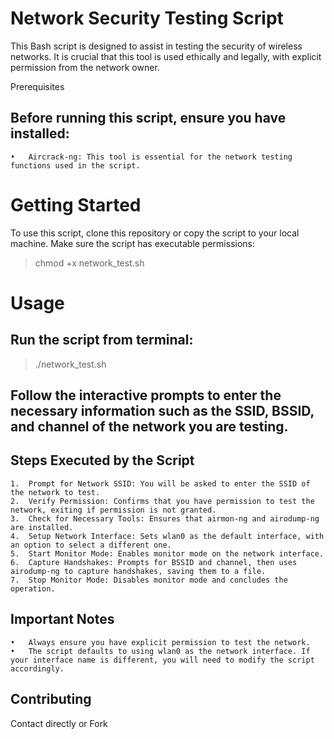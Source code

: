 # Network Security Testing Script

This Bash script is designed to assist in testing the security of wireless networks. It is crucial that this tool is used ethically and legally, with explicit permission from the network owner.

Prerequisites

## Before running this script, ensure you have installed:

	•	Aircrack-ng: This tool is essential for the network testing functions used in the script.

# Getting Started

To use this script, clone this repository or copy the script to your local machine. Make sure the script has executable permissions:

> chmod +x network_test.sh

# Usage

## Run the script from terminal:

> ./network_test.sh

## Follow the interactive prompts to enter the necessary information such as the SSID, BSSID, and channel of the network you are testing.

## Steps Executed by the Script

	1.	Prompt for Network SSID: You will be asked to enter the SSID of the network to test.
	2.	Verify Permission: Confirms that you have permission to test the network, exiting if permission is not granted.
	3.	Check for Necessary Tools: Ensures that airmon-ng and airodump-ng are installed.
	4.	Setup Network Interface: Sets wlan0 as the default interface, with an option to select a different one.
	5.	Start Monitor Mode: Enables monitor mode on the network interface.
	6.	Capture Handshakes: Prompts for BSSID and channel, then uses airodump-ng to capture handshakes, saving them to a file.
	7.	Stop Monitor Mode: Disables monitor mode and concludes the operation.

## Important Notes

	•	Always ensure you have explicit permission to test the network.
	•	The script defaults to using wlan0 as the network interface. If your interface name is different, you will need to modify the script accordingly.

## Contributing
Contact directly or Fork 